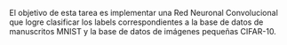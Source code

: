 El objetivo de esta tarea es implementar una Red Neuronal Convolucional que logre clasificar los labels correspondientes a la base de datos de manuscritos MNIST y la base de datos de imágenes pequeñas CIFAR-10. 
